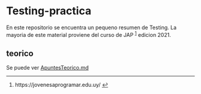 # Testing-practica

En este repositorio se encuentra un pequeno resumen de Testing. La mayoria de este material proviene del curso de JAP <sup id="fnref:1"><a href="#fn:1" rel="footnote">1</a></sup> edicion 2021.

## teorico

Se puede ver [ApuntesTeorico.md](ApuntesTeorico.md)


<div id="footnotes">
<hr>
<ol>
<li id="fn:1">
<p> https://jovenesaprogramar.edu.uy/ <a href="#fnref:1" rev="footnote">↩</a></p>
</li>
</ol>
</div>


 <!-- El testing funcional es una actividad dentro del proceso de pruebas de software que se enfoca en verificar si un sistema o una aplicación cumple con los requisitos funcionales establecidos. El objetivo principal del testing funcional es asegurarse de que el software se comporte de acuerdo con lo esperado por los usuarios y cumpla con las especificaciones y funcionalidades definidas. -->



